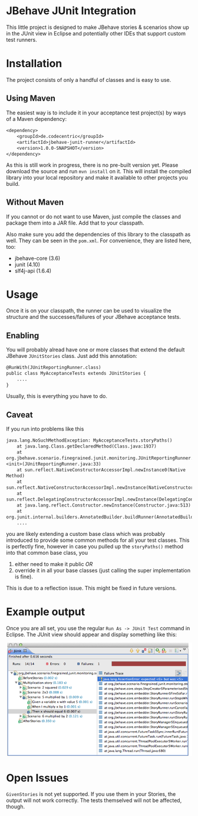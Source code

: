 JBehave JUnit Integration
=========================

This little project is designed to make JBehave
stories & scenarios show up in the JUnit view
in Eclipse and potentially other IDEs that support
custom test runners.

Installation
==========================
The project consists of only a handful of classes
and is easy to use. 


Using Maven
-------------------
The easiest way is to include
it in your acceptance test project(s) by ways of
a Maven dependency:

    <dependency>
        <groupId>de.codecentric</groupId>
        <artifactId>jbehave-junit-runner</artifactId>
        <version>1.0.0-SNAPSHOT</version>
    </dependency>

As this is still work in progress, there is no
pre-built version yet. Please download the source
and run `mvn install` on it. This will install
the compiled library into your local repository
and make it available to other projects you build.

Without Maven
---------------------
If you cannot or do not want to use Maven, just
compile the classes and package them into a JAR
file. Add that to your classpath.

Also make sure you add the dependencies of this
library to the classpath as well. They can be
seen in the `pom.xml`. For convenience, they are
listed here, too:

  * jbehave-core (3.6)
  * junit (4.10)
  * slf4j-api (1.6.4)


Usage
====================================
Once it is on your classpath, the runner can be used
to visualize the structure and the successes/failures
of your JBehave acceptance tests.

Enabling
-------------------------------
You will probably alread have one or more classes
that extend the default JBehave `JUnitStories` class.
Just add this annotation:

    @RunWith(JUnitReportingRunner.class)
    public class MyAcceptanceTests extends JUnitStories {
        ....
    }

Usually, this is everything you have to do.

Caveat
----------------------------
If you run into problems like this

    java.lang.NoSuchMethodException: MyAcceptanceTests.storyPaths()
        at java.lang.Class.getDeclaredMethod(Class.java:1937)
        at org.jbehave.scenario.finegrained.junit.monitoring.JUnitReportingRunner.<init>(JUnitReportingRunner.java:33)
        at sun.reflect.NativeConstructorAccessorImpl.newInstance0(Native Method)
        at sun.reflect.NativeConstructorAccessorImpl.newInstance(NativeConstructorAccessorImpl.java:39)
        at sun.reflect.DelegatingConstructorAccessorImpl.newInstance(DelegatingConstructorAccessorImpl.java:27)
        at java.lang.reflect.Constructor.newInstance(Constructor.java:513)
        at org.junit.internal.builders.AnnotatedBuilder.buildRunner(AnnotatedBuilder.java:31)
        ....
        
you are likely extending a custom base class which
was probably introduced to provide some common methods
for all  your test classes. This is perfectly fine,
however in case you pulled up the `storyPaths()` method
into that common base class, you

  1. either need to make it public _OR_
  1. override it in all your base classes 
     (just calling the super implementation is fine).
     
This is due to a reflection issue. This might be fixed in
future versions.


Example output
=================================
Once you are all set, you use the regular `Run As -> JUnit Test`
command in Eclipse. The JUnit view should appear and display something
like this:

![Screenshot](doc/img/JBehaveJUnitScreenshot.png)


Open Issues
=================================
`GivenStories` is not yet supported. If you use them in your
Stories, the output will not work correctly. The tests themselved
will not be affected, though.

